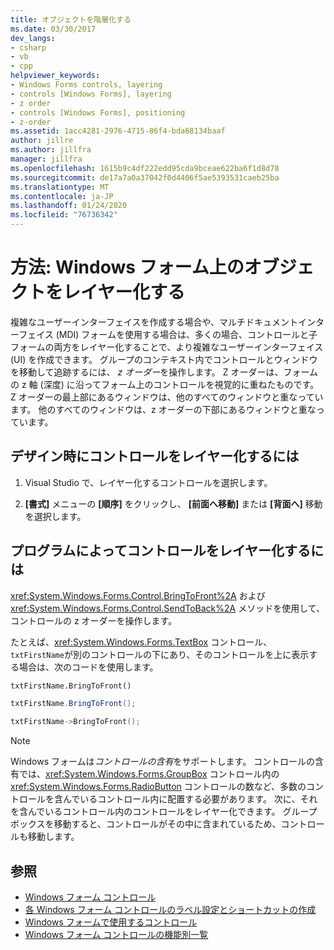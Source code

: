 ```yaml
---
title: オブジェクトを階層化する
ms.date: 03/30/2017
dev_langs:
- csharp
- vb
- cpp
helpviewer_keywords:
- Windows Forms controls, layering
- controls [Windows Forms], layering
- z order
- controls [Windows Forms], positioning
- z-order
ms.assetid: 1acc4281-2976-4715-86f4-bda68134baaf
author: jillre
ms.author: jillfra
manager: jillfra
ms.openlocfilehash: 1615b9c4df222edd95cda9bceae622ba6f1d8d78
ms.sourcegitcommit: de17a7a0a37042f0d4406f5ae5393531caeb25ba
ms.translationtype: MT
ms.contentlocale: ja-JP
ms.lasthandoff: 01/24/2020
ms.locfileid: "76736342"
---
```

# <a name="how-to-layer-objects-on-windows-forms"></a>方法: Windows フォーム上のオブジェクトをレイヤー化する

複雑なユーザーインターフェイスを作成する場合や、マルチドキュメントインターフェイス (MDI) フォームを使用する場合は、多くの場合、コントロールと子フォームの両方をレイヤー化することで、より複雑なユーザーインターフェイス (UI) を作成できます。 グループのコンテキスト内でコントロールとウィンドウを移動して追跡するには、 *z オーダー*を操作します。 Z オーダーは、フォームの z 軸 (深度) に沿ってフォーム上のコントロールを視覚的に重ねたものです。 Z オーダーの最上部にあるウィンドウは、他のすべてのウィンドウと重なっています。 他のすべてのウィンドウは、z オーダーの下部にあるウィンドウと重なっています。

## <a name="to-layer-controls-at-design-time"></a>デザイン時にコントロールをレイヤー化するには

1. Visual Studio で、レイヤー化するコントロールを選択します。

2. **[書式]** メニューの **[順序]** をクリックし、 **[前面へ移動]** または **[背面へ]** 移動 を選択します。

## <a name="to-layer-controls-programmatically"></a>プログラムによってコントロールをレイヤー化するには

<xref:System.Windows.Forms.Control.BringToFront%2A> および <xref:System.Windows.Forms.Control.SendToBack%2A> メソッドを使用して、コントロールの z オーダーを操作します。

たとえば、<xref:System.Windows.Forms.TextBox> コントロール、`txtFirstName`が別のコントロールの下にあり、そのコントロールを上に表示する場合は、次のコードを使用します。

```vb
txtFirstName.BringToFront()
```

```csharp
txtFirstName.BringToFront();
```

```cpp
txtFirstName->BringToFront();
```

> [!NOTE]
> Windows フォームは*コントロールの含有*をサポートします。 コントロールの含有では、<xref:System.Windows.Forms.GroupBox> コントロール内の <xref:System.Windows.Forms.RadioButton> コントロールの数など、多数のコントロールを含んでいるコントロール内に配置する必要があります。 次に、それを含んでいるコントロール内のコントロールをレイヤー化できます。 グループボックスを移動すると、コントロールがその中に含まれているため、コントロールも移動します。

## <a name="see-also"></a>参照

- [Windows フォーム コントロール](index.md)
- [各 Windows フォーム コントロールのラベル設定とショートカットの作成](labeling-individual-windows-forms-controls-and-providing-shortcuts-to-them.md)
- [Windows フォームで使用するコントロール](controls-to-use-on-windows-forms.md)
- [Windows フォーム コントロールの機能別一覧](windows-forms-controls-by-function.md)

